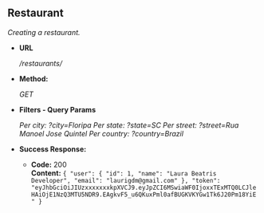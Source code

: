 **Restaurant**
----
  _Creating a restaurant._

* **URL**

  _/restaurants/_

* **Method:**
  
  _GET_

* **Filters - Query Params**

  _Per city: ?city=Floripa_
  _Per state: ?state=SC_ 
  _Per street: ?street=Rua Manoel Jose Quintel_ 
  _Per country: ?country=Brazil_ 

* **Success Response:**
  
  * **Code:** 200 <br />
    **Content:**  `{ "user": {
                      "id": 1,
                      "name": "Laura Beatris Developer",
                      "email": "laurigdm@gmail.com"
                    },
                    "token": "eyJhbGciOiJIUzxxxxxxxkpXVCJ9.eyJpZCI6MSwiaWF0IjoxxTExMTQ0LCJleHAiOjE1NzQ3MTU5NDR9.EAgkvF5_u6QKuxPml0afBUGKVKYGw1Tk6J20Pm18YiE"
                    }`
              

